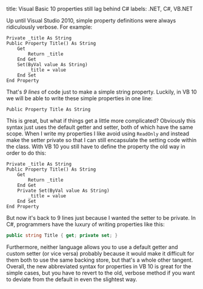 title: Visual Basic 10 properties still lag behind C#
labels: .NET, C#, VB.NET

Up until Visual Studio 2010, simple property definitions were always ridiculously verbose.  For example<!--break-->:

```vbnet
Private _title As String
Public Property Title() As String
    Get
        Return _title
    End Get
    Set(ByVal value As String)
        _title = value
    End Set
End Property
```

That's <em>9 lines</em> of code just to make a simple string property.  Luckily, in VB 10 we will be able to write these simple properties in one line:

```vbnet
Public Property Title As String
```

This is great, but what if things get a little more complicated?  Obviously this syntax just uses the default getter and setter, both of which have the same scope.  When I write my properties I like avoid using <code>ReadOnly</code> and instead make the setter private so that I can still encapsulate the setting code within the class.  With VB 10 you still have to define the property the old way in order to do this:

```vbnet
Private _title As String
Public Property Title() As String
    Get
        Return _title
    End Get
    Private Set(ByVal value As String)
        _title = value
    End Set
End Property
```

But now it's back to 9 lines just because I wanted the setter to be private.  In C#, programmers have the luxury of writing properties like this:

```csharp
public string Title { get; private set; }
```

Furthermore, neither language allows you to use a default getter and custom setter (or vice versa) probably because it would make it difficult for them both to use the same backing store, but that's a whole other tangent.  Overall, the new abbreviated syntax for properties in VB 10 is great for the simple cases, but you have to revert to the old, verbose method if you want to deviate from the default in even the slightest way.
